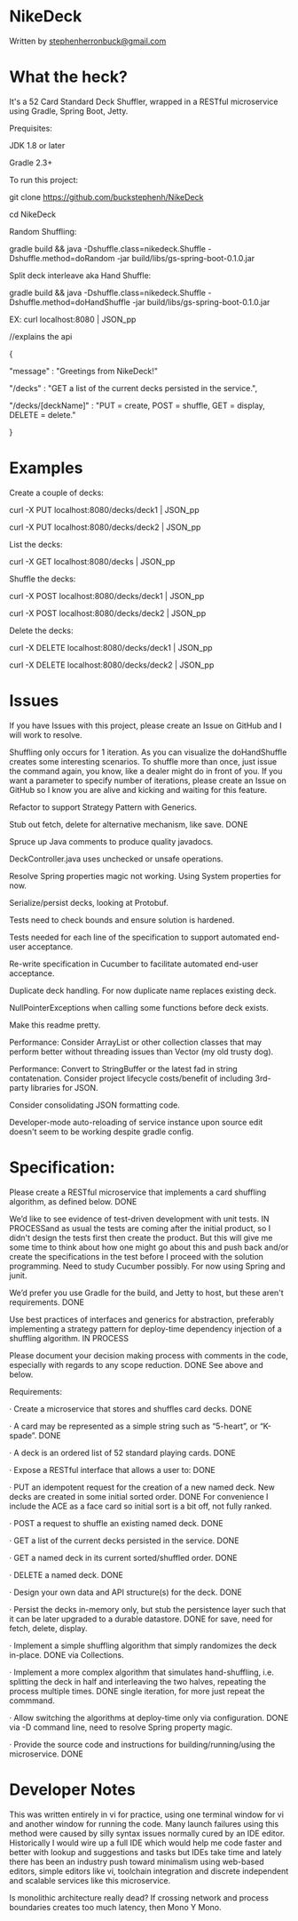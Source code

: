 # NikeDeck 

Written by stephenherronbuck@gmail.com

# What the heck?

It's a 52 Card Standard Deck Shuffler, wrapped in a RESTful microservice using Gradle, Spring Boot, Jetty.

Prequisites:

JDK 1.8 or later

Gradle 2.3+

To run this project:

git clone https://github.com/buckstephenh/NikeDeck

cd NikeDeck

Random Shuffling:

gradle build && java -Dshuffle.class=nikedeck.Shuffle -Dshuffle.method=doRandom -jar build/libs/gs-spring-boot-0.1.0.jar

Split deck interleave aka Hand Shuffle:

gradle build && java -Dshuffle.class=nikedeck.Shuffle -Dshuffle.method=doHandShuffle -jar build/libs/gs-spring-boot-0.1.0.jar

EX: curl localhost:8080 | JSON_pp 

 //explains the api

{

   "message" : "Greetings from NikeDeck!"

   "/decks" : "GET a list of the current decks persisted in the service.",

   "/decks/[deckName]" : "PUT = create, POST = shuffle, GET = display, DELETE = delete."

}

# Examples

Create a couple of decks:

curl -X PUT localhost:8080/decks/deck1 | JSON_pp

curl -X PUT localhost:8080/decks/deck2 | JSON_pp


List the decks:

curl -X GET localhost:8080/decks | JSON_pp


Shuffle the decks:

curl -X POST localhost:8080/decks/deck1 | JSON_pp

curl -X POST localhost:8080/decks/deck2 | JSON_pp


Delete the decks:

curl -X DELETE localhost:8080/decks/deck1 | JSON_pp

curl -X DELETE localhost:8080/decks/deck2 | JSON_pp


# Issues

If you have Issues with this project, please create an Issue on GitHub and I will work to resolve.

Shuffling only occurs for 1 iteration.  As you can visualize the doHandShuffle creates some interesting scenarios.  To shuffle more than once, just issue the command again, you know, like a dealer might do in front of you.  If you want a parameter to specify number of iterations, please create an Issue on GitHub so I know you are alive and kicking and waiting for this feature.

Refactor to support Strategy Pattern with Generics.

Stub out fetch, delete for alternative mechanism, like save. DONE

Spruce up Java comments to produce quality javadocs.

DeckController.java uses unchecked or unsafe operations.

Resolve Spring properties magic not working.  Using System properties for now.

Serialize/persist decks, looking at Protobuf.

Tests need to check bounds and ensure solution is hardened.

Tests needed for each line of the specification to support automated end-user acceptance.

Re-write specification in Cucumber to facilitate automated end-user acceptance.

Duplicate deck handling.  For now duplicate name replaces existing deck.

NullPointerExceptions when calling some functions before deck exists.

Make this readme pretty.

Performance: Consider ArrayList or other collection classes that may perform better without threading issues than Vector (my old trusty dog).

Performance:  Convert to StringBuffer or the latest fad in string contatenation. 
Consider project lifecycle costs/benefit of including 3rd-party libraries for JSON.

Consider consolidating JSON formatting code.

Developer-mode auto-reloading of service instance upon source edit doesn't seem to be working despite gradle config.

# Specification:

Please create a RESTful microservice that implements a card shuffling algorithm, as defined below.  DONE

We’d like to see evidence of test-driven development with unit tests. IN PROCESSand as usual the tests are coming after the initial product, so I didn't design the tests first then create the product.  But this will give me some time to think about how one might go about this and push back and/or create the specifications in the test before I proceed with the solution programming. Need to study Cucumber possibly. For now using Spring and junit. 

We’d prefer you use Gradle for the build, and Jetty to host, but these aren't requirements.  DONE

Use best practices of interfaces and generics for abstraction, preferably implementing a strategy pattern for deploy-time dependency injection of a shuffling algorithm. IN PROCESS 

Please document your decision making process with comments in the code, especially with regards to any scope reduction. DONE See above and below.
 
Requirements:

·         Create a microservice that stores and shuffles card decks. DONE

·         A card may be represented as a simple string such as “5-heart”, or “K-spade”. DONE

·         A deck is an ordered list of 52 standard playing cards. DONE

·         Expose a RESTful interface that allows a user to: DONE

·         PUT an idempotent request for the creation of a new named deck.  New decks are created in some initial sorted order. DONE For convenience I include the ACE as a face card so initial sort is a bit off, not fully ranked.

·         POST a request to shuffle an existing named deck. DONE

·         GET a list of the current decks persisted in the service. DONE

·         GET a named deck in its current sorted/shuffled order. DONE

·         DELETE a named deck. DONE

·         Design your own data and API structure(s) for the deck. DONE

·         Persist the decks in-memory only, but stub the persistence layer such that it can be later upgraded to a durable datastore. DONE for save, need for fetch, delete, display.

·         Implement a simple shuffling algorithm that simply randomizes the deck in-place. DONE via Collections.

·         Implement a more complex algorithm that simulates hand-shuffling, i.e. splitting the deck in half and interleaving the two halves, repeating the process multiple times. DONE single iteration, for more just repeat the commmand.

·         Allow switching the algorithms at deploy-time only via configuration. DONE via -D command line, need to resolve Spring property magic.

·         Provide the source code and instructions for building/running/using the microservice. DONE

# Developer Notes

This was written entirely in vi for practice, using one terminal window for vi and another window for running the code.  Many launch failures using this method were caused by silly syntax issues normally cured by an IDE editor.  Historically I would wire up a full IDE which would help me code faster and better with lookup and suggestions and tasks but IDEs take time and lately there has been an industry push toward minimalism using web-based editors, simple editors like vi, toolchain integration and discrete independent and scalable services like this microservice.  

Is monolithic architecture really dead?  If crossing network and process boundaries creates too much latency, then Mono Y Mono. 


